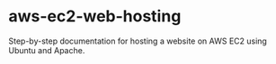 # aws-ec2-web-hosting
Step-by-step documentation for hosting a website on AWS EC2 using Ubuntu and Apache.
